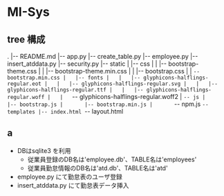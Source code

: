 # MI-Sys

## tree 構成
.
|-- README.md
|-- app.py
|-- create_table.py
|-- employee.py
|-- insert_atddata.py
|-- security.py
|-- static
|   |-- css
|   |   |-- bootstrap-theme.css
|   |   |-- bootstrap-theme.min.css
|   |   |-- bootstrap.css
|   |   `-- bootstrap.min.css
|   |-- fonts
|   |   |-- glyphicons-halflings-regular.eot
|   |   |-- glyphicons-halflings-regular.svg
|   |   |-- glyphicons-halflings-regular.ttf
|   |   |-- glyphicons-halflings-regular.woff
|   |   `-- glyphicons-halflings-regular.woff2
|   `-- js
|       |-- bootstrap.js
|       |-- bootstrap.min.js
|       `-- npm.js
`-- templates
    |-- index.html
    `-- layout.html


## a
- DBはsqlite3 を利用
  - 従業員登録のDB名は'employee.db'、TABLE名は'employees'
  - 従業員勤怠情報のDB名は'atd.db'、TABLE名は'atd'
- employee.py にて勤怠表のユーザ登録
- insert_atddata.py にて勤怠表データ挿入
